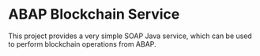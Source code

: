 # ABAP Blockchain Service

This project provides a very simple SOAP Java service, which can be used to perform blockchain operations from ABAP.
